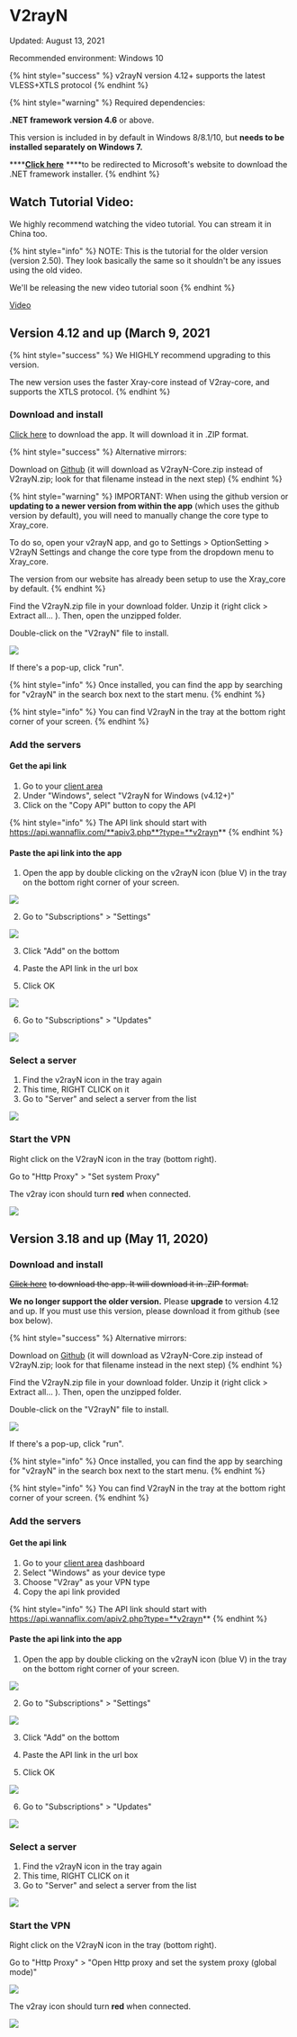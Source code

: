 # V2rayN

Updated: August 13, 2021

Recommended environment:  Windows 10 

{% hint style="success" %}
v2rayN version 4.12+ supports the latest VLESS+XTLS protocol
{% endhint %}

{% hint style="warning" %}
Required dependencies:

**.NET framework version 4.6** or above.

This version is included in by default in Windows 8/8.1/10, but **needs to be installed separately on Windows 7.**

\*\*\*\*[**Click here**](https://support.microsoft.com/en-us/help/4503548/microsoft-net-framework-4-8-offline-installer-for-windows) ****to be redirected to Microsoft's website to download the .NET framework installer.
{% endhint %}

## Watch Tutorial Video:

We highly recommend watching the video tutorial. You can stream it in China too.

{% hint style="info" %}
NOTE: This is the tutorial for the older version \(version 2.50\). They look basically the same so it shouldn't be any issues using the old video.

We'll be releasing the new video tutorial soon
{% endhint %}

[Video](https://watch.cloudflarestream.com/c52143e01e64eed9c6a109e38e3e3239)

## Version 4.12 and up \(March 9, 2021

{% hint style="success" %}
We HIGHLY recommend upgrading to this version. 

The new version uses the faster Xray-core instead of V2ray-core, and supports the XTLS protocol.
{% endhint %}

### Download and install

[Click here](https://wannaflix.com/dl.php?type=d&id=21) to download the app. It will download it in .ZIP format.

{% hint style="success" %}
Alternative mirrors:

Download on [Github](https://github.com/2dust/v2rayN/releases) \(it will download as V2rayN-Core.zip instead of V2rayN.zip; look for that filename instead in the next step\)
{% endhint %}

{% hint style="warning" %}
IMPORTANT: When using the github version or **updating to a newer version from within the app** \(which uses the github version by default\), you will need to manually change the core type to Xray\_core. 

To do so, open your v2rayN app, and go to Settings &gt; OptionSetting &gt; V2rayN Settings and change the core type from the dropdown menu to Xray\_core.

The version from our website has already been setup to use the Xray\_core by default.
{% endhint %}

Find the V2rayN.zip file in your download folder. Unzip it \(right click &gt; Extract all... \). Then, open the unzipped folder. 

Double-click on the "V2rayN" file to install.

![](../../.gitbook/assets/v2rayn.png)

If there's a pop-up, click "run".

{% hint style="info" %}
Once installed, you can find the app by searching for "v2rayN" in the search box next to the start menu. 
{% endhint %}

{% hint style="info" %}
You can find V2rayN in the tray at the bottom right corner of your screen.
{% endhint %}

### Add the servers

#### Get the api link

1. Go to your [client area](https://wannaflix.com/clientarea.php) 
2. Under "Windows", select "V2rayN for Windows \(v4.12+\)"
3. Click on the "Copy API" button to copy the API

{% hint style="info" %}
The API link should start with https://api.wannaflix.com/**apiv3.php**?type=**v2rayn**
{% endhint %}

#### Paste the api link into the app

1. Open the app by double clicking on the v2rayN icon \(blue V\) in the tray on the bottom right corner of your screen.

![](../../.gitbook/assets/tempsnip.png)



2. Go to "Subscriptions" &gt; "Settings"

![](../../.gitbook/assets/setsub.png)

3. Click "Add" on the bottom

4. Paste the API link in the url box

5. Click OK

![](../../.gitbook/assets/v2rayn_apiapi%20%281%29.png)

6. Go to "Subscriptions" &gt; "Updates"

![](../../.gitbook/assets/setupdate.png)

### Select a server

1. Find the v2rayN icon in the tray again
2. This time, RIGHT CLICK on it
3. Go to "Server" and select a server from the list

![](../../.gitbook/assets/v2rayn-servers.png)

### Start the VPN

Right click on the V2rayN icon in the tray \(bottom right\).

Go to "Http Proxy" &gt; "Set system Proxy"

The v2ray icon should turn **red** when connected.

![](../../.gitbook/assets/red.png)

## Version 3.18 and up \(May 11, 2020\)

### Download and install

[~~Click here~~](https://wannaflix.com/dl.php?type=d&id=21) ~~to download the app. It will download it in .ZIP format.~~

**We no longer support the older version.** Please **upgrade** to version 4.12 and up. If you must use this version, please download it from github \(see box below\).

{% hint style="success" %}
Alternative mirrors:

Download on [Github](https://github.com/2dust/v2rayN/releases/download/3.18/v2rayN-Core.zip) \(it will download as V2rayN-Core.zip instead of V2rayN.zip; look for that filename instead in the next step\)
{% endhint %}

Find the V2rayN.zip file in your download folder. Unzip it \(right click &gt; Extract all... \). Then, open the unzipped folder. 

Double-click on the "V2rayN" file to install.

![](../../.gitbook/assets/v2rayn.png)

If there's a pop-up, click "run".

{% hint style="info" %}
Once installed, you can find the app by searching for "v2rayN" in the search box next to the start menu. 
{% endhint %}

{% hint style="info" %}
You can find V2rayN in the tray at the bottom right corner of your screen.
{% endhint %}

### Add the servers

#### Get the api link

1. Go to your [client area](https://wannaflix.com/clientarea.php) dashboard
2. Select "Windows" as your device type
3. Choose "V2ray" as your VPN type
4. Copy the api link provided

{% hint style="info" %}
The API link should start with https://api.wannaflix.com/apiv2.php?type=**v2rayn**
{% endhint %}

#### Paste the api link into the app

1. Open the app by double clicking on the v2rayN icon \(blue V\) in the tray on the bottom right corner of your screen.

![](../../.gitbook/assets/tempsnip.png)



2. Go to "Subscriptions" &gt; "Settings"

![](../../.gitbook/assets/setsub.png)

3. Click "Add" on the bottom

4. Paste the API link in the url box

5. Click OK

![](../../.gitbook/assets/v2rayn_apiapi%20%281%29.png)

6. Go to "Subscriptions" &gt; "Updates"

![](../../.gitbook/assets/setupdate.png)

### Select a server

1. Find the v2rayN icon in the tray again
2. This time, RIGHT CLICK on it
3. Go to "Server" and select a server from the list

![](../../.gitbook/assets/v2rayn-servers.png)

### Start the VPN

Right click on the V2rayN icon in the tray \(bottom right\).

Go to "Http Proxy" &gt; "Open Http proxy and set the system proxy \(global mode\)"

![](../../.gitbook/assets/setproxy.png)

The v2ray icon should turn **red** when connected.

![](../../.gitbook/assets/red.png)



